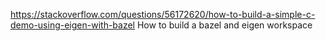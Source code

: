 https://stackoverflow.com/questions/56172620/how-to-build-a-simple-c-demo-using-eigen-with-bazel How to build a bazel and eigen workspace